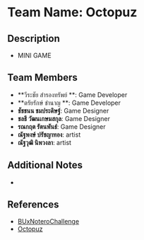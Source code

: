 # **Team Name**: Octopuz

## **Description**
- MINI GAME

## **Team Members**
- **วีระชัย สำรองทรัพย์ **: Game Developer
- **ตรัยรักษ์ ชำนาญ **: Game Developer
- **ชัชชนน ชมประดิษฐ์**: Game Designer
- **ชลธี วัฒนเกษมสกุล**: Game Designer
- **รณกฤต รัตนพันธ์**: Game Designer
- **ณัฐพงษ์ ปรัชญาทอง**: artist
- **ณัฐวุฒิ นิพวงลา**: artist


## **Additional Notes**
- 

## **References**
- [BUxNoteroChallenge](https://github.com/notero-edtech/BUxNoteroChallenge)
- [Octopuz](https://drive.google.com/drive/folders/10vMI50B0dHymk4-HEJPH4kMY_S9bnF2g?usp=drive_link)
